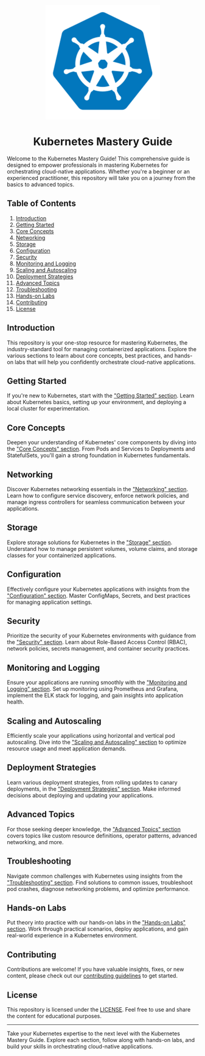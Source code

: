 
<div align="center">
  <img src="images/icons8-kubernetes-240.png" alt="Kubernetes Mastery Guide Logo" width="300" height="300">
  <h1>Kubernetes Mastery Guide</h1>
</div>

Welcome to the Kubernetes Mastery Guide! This comprehensive guide is designed to empower professionals in mastering Kubernetes for orchestrating cloud-native applications. Whether you're a beginner or an experienced practitioner, this repository will take you on a journey from the basics to advanced topics.

## Table of Contents

1. [Introduction](#introduction)
2. [Getting Started](#getting-started)
3. [Core Concepts](#core-concepts)
4. [Networking](#networking)
5. [Storage](#storage)
6. [Configuration](#configuration)
7. [Security](#security)
8. [Monitoring and Logging](#monitoring-and-logging)
9. [Scaling and Autoscaling](#scaling-and-autoscaling)
10. [Deployment Strategies](#deployment-strategies)
11. [Advanced Topics](#advanced-topics)
12. [Troubleshooting](#troubleshooting)
13. [Hands-on Labs](#hands-on-labs)
14. [Contributing](#contributing)
15. [License](#license)

## Introduction

This repository is your one-stop resource for mastering Kubernetes, the industry-standard tool for managing containerized applications. Explore the various sections to learn about core concepts, best practices, and hands-on labs that will help you confidently orchestrate cloud-native applications.

## Getting Started

If you're new to Kubernetes, start with the ["Getting Started" section](docs/getting-started/introduction.md). Learn about Kubernetes basics, setting up your environment, and deploying a local cluster for experimentation.

## Core Concepts

Deepen your understanding of Kubernetes' core components by diving into the ["Core Concepts" section](docs/core-concepts/). From Pods and Services to Deployments and StatefulSets, you'll gain a strong foundation in Kubernetes fundamentals.

## Networking

Discover Kubernetes networking essentials in the ["Networking" section](docs/networking/). Learn how to configure service discovery, enforce network policies, and manage ingress controllers for seamless communication between your applications.

## Storage

Explore storage solutions for Kubernetes in the ["Storage" section](docs/storage/). Understand how to manage persistent volumes, volume claims, and storage classes for your containerized applications.

## Configuration

Effectively configure your Kubernetes applications with insights from the ["Configuration" section](docs/configuration/). Master ConfigMaps, Secrets, and best practices for managing application settings.

## Security

Prioritize the security of your Kubernetes environments with guidance from the ["Security" section](docs/security/). Learn about Role-Based Access Control (RBAC), network policies, secrets management, and container security practices.

## Monitoring and Logging

Ensure your applications are running smoothly with the ["Monitoring and Logging" section](docs/monitoring-and-logging/). Set up monitoring using Prometheus and Grafana, implement the ELK stack for logging, and gain insights into application health.

## Scaling and Autoscaling

Efficiently scale your applications using horizontal and vertical pod autoscaling. Dive into the ["Scaling and Autoscaling" section](docs/scaling-and-autoscaling/) to optimize resource usage and meet application demands.

## Deployment Strategies

Learn various deployment strategies, from rolling updates to canary deployments, in the ["Deployment Strategies" section](docs/deployment-strategies/). Make informed decisions about deploying and updating your applications.

## Advanced Topics

For those seeking deeper knowledge, the ["Advanced Topics" section](docs/advanced-topics/) covers topics like custom resource definitions, operator patterns, advanced networking, and more.

## Troubleshooting

Navigate common challenges with Kubernetes using insights from the ["Troubleshooting" section](docs/troubleshooting/). Find solutions to common issues, troubleshoot pod crashes, diagnose networking problems, and optimize performance.

## Hands-on Labs

Put theory into practice with our hands-on labs in the ["Hands-on Labs" section](docs/hands-on-labs/). Work through practical scenarios, deploy applications, and gain real-world experience in a Kubernetes environment.

## Contributing

Contributions are welcome! If you have valuable insights, fixes, or new content, please check out our [contributing guidelines](.github/CONTRIBUTING.md) to get started.

## License

This repository is licensed under the [LICENSE](LICENSE). Feel free to use and share the content for educational purposes.

---

Take your Kubernetes expertise to the next level with the Kubernetes Mastery Guide. Explore each section, follow along with hands-on labs, and build your skills in orchestrating cloud-native applications.
